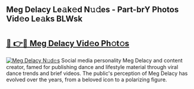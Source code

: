 ## Meg Delacy Le𝚊k𝚎d N𝚞𝚍es - Part-brY Photos Vid𝚎o Le𝚊ks BLWsk

# <h2><a href="http://fbbpqi7.evod.top/?m=Meg+Delacy">🔗 👉🔴 Meg Delacy Vid𝚎o Ph𝚘t𝚘s</a></h2>

[![Meg Delacy N𝚞d𝚎s](https://i.imgur.com/8V9OHl7.gif)](http://fbbpqi7.evod.top/?m=Meg+Delacy)
Social media personality Meg Delacy and content creator, famed for publishing dance and lifestyle material through viral dance trends and brief videos. The public's perception of Meg Delacy has evolved over the years, from a beloved icon to a polarizing figure. 
